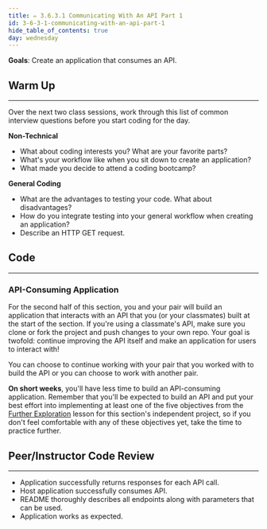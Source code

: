 ```yaml
---
title: ✏️ 3.6.3.1 Communicating With An API Part 1
id: 3-6-3-1-communicating-with-an-api-part-1
hide_table_of_contents: true
day: wednesday
---
```


**Goals**: Create an application that consumes an API.

## Warm Up
---

Over the next two class sessions,  work through this list of common interview questions before you start coding for the day.

**Non-Technical**

* What about coding interests you? What are your favorite parts?
* What's your workflow like when you sit down to create an application?
* What made you decide to attend a coding bootcamp?

**General Coding**

* What are the advantages to testing your code. What about disadvantages?
* How do you integrate testing into your general workflow when creating an application?
* Describe an HTTP GET request.

## Code
---

### API-Consuming Application

For the second half of this section, you and your pair will build an application that interacts with an API that you (or your classmates) built at the start of the section. If you're using a classmate's API, make sure you clone or fork the project and push changes to your own repo. Your goal is twofold: continue improving the API itself and make an application for users to interact with!

You can choose to continue working with your pair that you worked with to build the API or you can choose to work with another pair.

**On short weeks**, you'll have less time to build an API-consuming application. Remember that you'll be expected to build an API and put your best effort into implementing at least one of the five objectives from the [Further Exploration](https://old.learnhowtoprogram.com/fidgetech-3-c-and-net/3-6-building-an-api/3-6-1-2-further-exploration-with-apis) lesson for this section's independent project, so if you don't feel comfortable with any of these objectives yet, take the time to practice further.

## Peer/Instructor Code Review
---

* Application successfully returns responses for each API call.
* Host application successfully consumes API.
* README thoroughly describes all endpoints along with parameters that can be used.
* Application works as expected.
